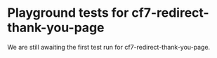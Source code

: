 # Playground tests for cf7-redirect-thank-you-page
We are still awaiting the first test run for cf7-redirect-thank-you-page.
